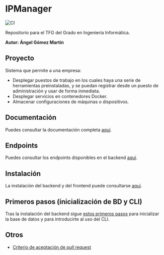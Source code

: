 # IPManager

![CI](https://github.com/harvestcore/tfg/workflows/CI/badge.svg)

Repositorio para el TFG del Grado en Ingeniería Informática.

**Autor: Ángel Gómez Martín**



## Proyecto

Sistema que permite a una empresa:

- Desplegar puestos de trabajo en los cuales haya una serie de herramientas preinstaladas, y se puedan registrar desde un puesto de administración y usar de forma inmediata. 
- Desplegar servicios en contenedores Docker.
- Almacenar configuraciones de máquinas o dispositivos.



## Documentación

Puedes consultar la documentación completa [aquí](dev/doc.md).



## Endpoints

Puedes consultar los endpoints disponibles en el backend [aquí](dev/endpoints.md).



## Instalación

La instalación del backend y del frontend puede consultarse [aquí](dev/install.md).



## Primeros pasos (inicialización de BD y CLI)

Tras la instalación del backend sigue [estos primeros pasos](dev/first-steps.md) para inicializar la base de datos y para introducirte al uso del CLI.



## Otros

- [Criterio de aceptación de pull request](dev/pr-acceptance.md)

